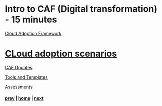 # Intro to CAF (Digital transformation) - 15 minutes

[Cloud Adoption Framework](https://docs.microsoft.com/en-us/azure/cloud-adoption-framework/overview)
# [CLoud adoption scenarios](https://docs.microsoft.com/en-us/azure/cloud-adoption-framework/get-started/#cloud-adoption-scenarios)

[CAF Updates](https://docs.microsoft.com/en-us/azure/cloud-adoption-framework/get-started/whats-new)

[Tools and Templates](https://docs.microsoft.com/en-au/azure/cloud-adoption-framework/resources/tools-templates)

[Assessments](https://docs.microsoft.com/en-us/assessments/?mode=pre-assessment)

#### [prev](./introfta.md) | [home](./welcome.md)  | [next](./introwaf.md)
